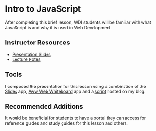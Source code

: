 # Intro to JavaScript
After completing this brief lesson, WDI students will be familiar with what JavaScript is and why it is used in Web Development.

## Instructor Resources
* [Presentation Slides](http://slides.com/kenortiz/deck-1)
* [Lecture Notes](intro-javascript-example/lecture_notes.md)

## Tools
I composed the presentation for this lesson using a combination of the [Slides](https://slides.com) app, [Aww Web Whiteboard](https://awwapp.com) app and a [script](https://kenortiz.github.io/slides/intro-to-javascript/#/) hosted on my blog.

## Recommended Additions
It would be beneficial for students to have a portal they can access for reference guides and study guides for this lesson and others.
